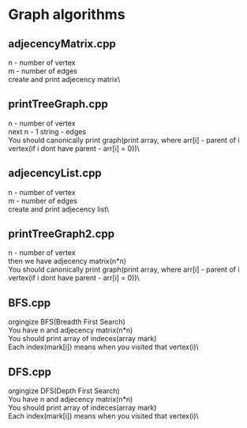 # Graph algorithms

## adjecencyMatrix.cpp

n - number of vertex\
m - number of edges\
create and print adjecency matrix\

## printTreeGraph.cpp

n - number of vertex\
next n - 1 string - edges\
You should canonically print graph(print array, where arr[i] - parent of i vertex(if i dont have parent - arr[i] = 0))\

## adjecencyList.cpp

n - number of vertex\
m - number of edges\
create and print adjecency list\

## printTreeGraph2.cpp

n - number of vertex\
then we have adjecency matrix(n\*n)\
You should canonically print graph(print array, where arr[i] - parent of i vertex(if i dont have parent - arr[i] = 0))\

## BFS.cpp

orgingize BFS(Breadth First Search)\
You have n and adjecency matrix(n\*n)\
You should print array of indeces(array mark)\
Each index(mark[i]) means when you visited that vertex(i)\

## DFS.cpp

orgingize DFS(Depth First Search)\
You have n and adjecency matrix(n\*n)\
You should print array of indeces(array mark)\
Each index(mark[i]) means when you visited that vertex(i)\

